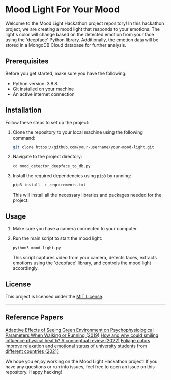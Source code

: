 # Mood Light For Your Mood

Welcome to the Mood Light Hackathon project repository! In this hackathon project, we are creating a mood light that responds to your emotions. The light's color will change based on the detected emotion from your face using the 'deepface' Python library. Additionally, the emotion data will be stored in a MongoDB Cloud database for further analysis.

## Prerequisites

Before you get started, make sure you have the following:

- Python version: 3.8.8
- Git installed on your machine
- An active internet connection

## Installation

Follow these steps to set up the project:

1. Clone the repository to your local machine using the following command:

   ```bash
   git clone https://github.com/your-username/your-mood-light.git
   ```

2. Navigate to the project directory:

   ```bash
   cd mood_detector_deepface_to_db.py
   ```

3. Install the required dependencies using `pip3` by running:

   ```bash
   pip3 install -r requirements.txt
   ```

   This will install all the necessary libraries and packages needed for the project.

## Usage

1. Make sure you have a camera connected to your computer.

2. Run the main script to start the mood light:

   ```bash
   python3 mood_light.py
   ```

   This script captures video from your camera, detects faces, extracts emotions using the 'deepface' library, and controls the mood light accordingly.


## License

This project is licensed under the [MIT License](LICENSE).

---

## Reference Papers
[Adaptive Effects of Seeing Green Environment on Psychophysiological Parameters When Walking or Running (2019)](ncbi.nlm.nih.gov/pmc/articles/PMC6379348/)
[How and why could smiling influence physical health? A conceptual review (2022)]([https://pubmed.ncbi.nlm.nih.gov/35285408/](https://pubmed.ncbi.nlm.nih.gov/35285408/))
[Foliage colors improve relaxation and emotional status of university students from different countries (2021)]([https://pubmed.ncbi.nlm.nih.gov/35285408/](https://www.ncbi.nlm.nih.gov/pmc/articles/PMC7855717/))

We hope you enjoy working on the Mood Light Hackathon project! If you have any questions or run into issues, feel free to open an issue on this repository. Happy hacking!
